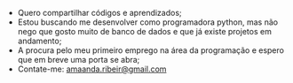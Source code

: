 - Quero compartilhar códigos e aprendizados;
- Estou buscando me desenvolver como programadora python, mas não nego que gosto muito de banco de dados e que já existe projetos em andamento;
- A procura pelo meu primeiro emprego na área da programação e espero que em breve uma porta se abra;
- Contate-me: amaanda.ribeir@gmail.com


<!---
amaandaribeir/amaandaribeir is a ✨ special ✨ repository because its `README.md` (this file) appears on your GitHub profile.
You can click the Preview link to take a look at your changes.
--->
